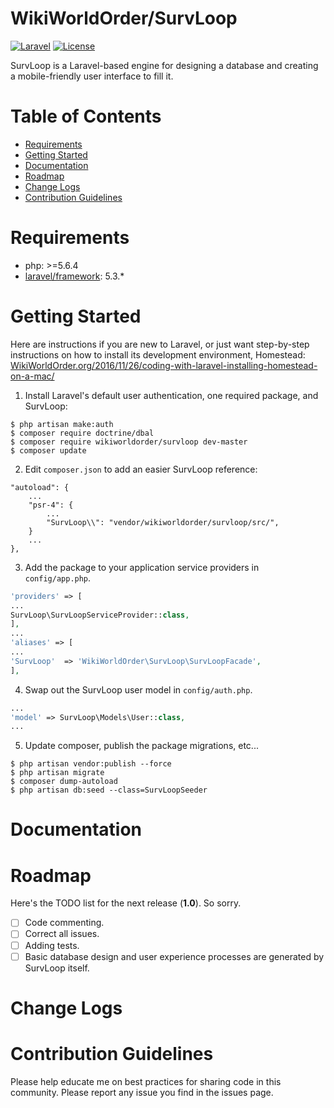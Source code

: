 
# WikiWorldOrder/SurvLoop

[![Laravel](https://img.shields.io/badge/Laravel-~5.0-orange.svg?style=flat-square)](http://laravel.com)
[![License](http://img.shields.io/badge/license-MIT-brightgreen.svg?style=flat-square)](https://tldrlegal.com/license/mit-license)

SurvLoop is a Laravel-based engine for designing a database and creating a mobile-friendly user interface to fill it.

# Table of Contents
* [Requirements](#requirements)
* [Getting Started](#getting-started)
* [Documentation](#documentation)
* [Roadmap](#roadmap)
* [Change Logs](#change-logs)
* [Contribution Guidelines](#contribution-guidelines)


# <a name="requirements"></a>Requirements

* php: >=5.6.4
* <a href="https://packagist.org/packages/laravel/framework" target="_blank">laravel/framework</a>: 5.3.*

# <a name="getting-started"></a>Getting Started

Here are instructions if you are new to Laravel, or just want step-by-step instructions on how to install its development environment, Homestead: <a href="http://wikiworldorder.org/2016/11/26/coding-with-laravel-installing-homestead-on-a-mac/" target="_blank">WikiWorldOrder.org/2016/11/26/coding-with-laravel-installing-homestead-on-a-mac/</a>

1. Install Laravel's default user authentication, one required package, and SurvLoop:

```
$ php artisan make:auth
$ composer require doctrine/dbal
$ composer require wikiworldorder/survloop dev-master
$ composer update
```

2. Edit `composer.json` to add an easier SurvLoop reference:

```
"autoload": {
	...
	"psr-4": {
		...
		"SurvLoop\\": "vendor/wikiworldorder/survloop/src/",
	}
	...
},
```

3. Add the package to your application service providers in `config/app.php`.

```php
'providers' => [
...
SurvLoop\SurvLoopServiceProvider::class,
],
...
'aliases' => [
...
'SurvLoop'	=> 'WikiWorldOrder\SurvLoop\SurvLoopFacade',
],
```

4. Swap out the SurvLoop user model in `config/auth.php`.

```php
...
'model' => SurvLoop\Models\User::class,
...
```

5. Update composer, publish the package migrations, etc...

```
$ php artisan vendor:publish --force
$ php artisan migrate
$ composer dump-autoload
$ php artisan db:seed --class=SurvLoopSeeder
```

# <a name="documentation"></a>Documentation



# <a name="roadmap"></a>Roadmap

Here's the TODO list for the next release (**1.0**). So sorry.

* [ ] Code commenting.
* [ ] Correct all issues.
* [ ] Adding tests.
* [ ] Basic database design and user experience processes are generated by SurvLoop itself. 

# <a name="change-logs"></a>Change Logs


# <a name="contribution-guidelines"></a>Contribution Guidelines

Please help educate me on best practices for sharing code in this community.
Please report any issue you find in the issues page.

